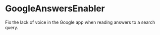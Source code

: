 # GoogleAnswersEnabler
Fix the lack of voice in the Google app when reading answers to a search query.
